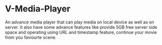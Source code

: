 # V-Media-Player
An advance media player that can play media on local device as well as on server. It also have some advance features like provide 5GB free server side space and operating using URL and timestamp feature, continue your movie from you faviourte scene.
